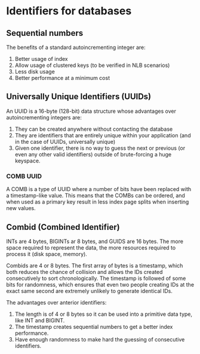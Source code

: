 # Identifiers for databases

## Sequential numbers

The benefits of a standard autoincrementing integer are:

1. Better usage of index
2. Allow usage of clustered keys (to be verified in NLB scenarios)
3. Less disk usage
4. Better performance at a minimum cost

## Universally Unique Identifiers (UUIDs)

An UUID is a 16-byte (128-bit) data structure whose advantages over
autoincrementing integers are:

1. They can be created anywhere without contacting the database
2. They are identifiers that are entirely unique within your application
  (and in the case of UUIDs, universally unique)
3. Given one identifier, there is no way to guess the next or previous
  (or even any other valid identifiers) outside of brute-forcing a huge keyspace.

### COMB UUID

A COMB is a type of UUID where a number of bits have been replaced with a
timestamp-like value. This means that the COMBs can be ordered, and when used
as a primary key result in less index page splits when inserting new values.

## Combid (Combined Identifier)

INTs are 4 bytes, BIGINTs ar 8 bytes, and GUIDS are 16 bytes. The more space required
to represent the data, the more resources required to process it (disk space, memory).

Combids are 4 or 8 bytes. The first array of bytes is a timestamp, which both reduces
the chance of collision and allows the IDs created consecutively to sort chronologically.
The timestamp is followed of some bits for randomness, which ensures that even two people
creating IDs at the exact same second are extremely unlikely to generate identical IDs.

The advantages over anterior identifiers:

1. The length is of 4 or 8 bytes so it can be used into a primitive data type,
   like INT and BIGINT.
2. The timestamp creates sequential numbers to get a better index performance.
3. Have enough randomness to make hard the guessing of consecutive identifiers.
